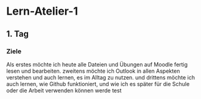 # Lern-Atelier-1
## 1. Tag
### Ziele
Als erstes möchte ich heute alle Dateien und Übungen auf Moodle fertig lesen und bearbeiten.
zweitens möchte ich Outlook in allen Aspekten verstehen und auch lernen, es im Alltag zu nutzen.
und drittens möchte ich auch lernen, wie Github funktioniert, und wie ich es später für die Schule oder die Arbeit verwenden können werde
test
